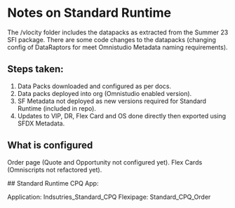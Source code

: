 # Notes on Standard Runtime


The /vlocity folder includes the datapacks as extracted from the Summer 23 SFI package. There are some code changes to the datapacks (changing config of DataRaptors 
for meet Omnistudio Metadata naming requirements).

## Steps taken:

1. Data Packs downloaded and configured as per docs.
2. Data packs deployed into org (Omnistudio enabled version).
3. SF Metadata not deployed as new versions required for Standard Runtime (included in repo).
4. Updates to VIP, DR, Flex Card and OS done directly then exported using SFDX Metadata.

## What is configured

Order page (Quote and Opportunity not configured yet). Flex Cards (Omniscripts not refactored yet).

## Standard Runtime CPQ App:

Application: Indsutries_Standard_CPQ
Flexipage: Standard_CPQ_Order
